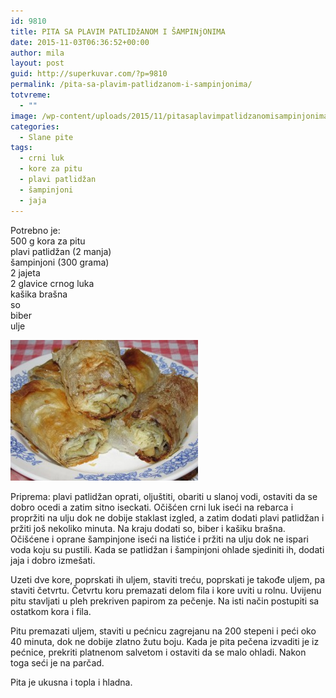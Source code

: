 ```yaml
---
id: 9810
title: PITA SA PLAVIM PATLIDžANOM I ŠAMPINjONIMA
date: 2015-11-03T06:36:52+00:00
author: mila
layout: post
guid: http://superkuvar.com/?p=9810
permalink: /pita-sa-plavim-patlidzanom-i-sampinjonima/
totvreme:
  - ""
image: /wp-content/uploads/2015/11/pitasaplavimpatlidzanomisampinjonima-940x198.jpg
categories:
  - Slane pite
tags:
  - crni luk
  - kore za pitu
  - plavi patlidžan
  - šampinjoni
  - jaja
---
```

Potrebno je:  
500 g kora za pitu  
plavi patlidžan (2 manja)  
šampinjoni (300 grama)  
2 jajeta  
2 glavice crnog luka  
kašika brašna  
so  
biber  
ulje

[<img class="alignnone size-medium wp-image-9812" src="/wp-content/uploads/2015/11/pitasaplavimpatlidzanomisampinjonima-300x225.jpg" alt="pitasaplavimpatlidzanomisampinjonima" width="300" height="225" />](/wp-content/uploads/2015/11/pitasaplavimpatlidzanomisampinjonima-e1446532338349.jpg)

Priprema: plavi patlidžan oprati, oljuštiti, obariti u slanoj vodi, ostaviti da se dobro ocedi a zatim sitno iseckati. Očišćen crni luk iseći na rebarca i propržiti na ulju dok ne dobije staklast izgled, a zatim dodati plavi patlidžan i pržiti još nekoliko minuta. Na kraju dodati so, biber i kašiku brašna. Očišćene i oprane šampinjone iseći na listiće i pržiti na ulju dok ne ispari voda koju su pustili. Kada se patlidžan i šampinjoni ohlade sjediniti ih, dodati jaja i dobro izmešati.

Uzeti dve kore, poprskati ih uljem, staviti treću, poprskati je takođe uljem, pa staviti četvrtu. Četvrtu koru premazati delom fila i kore uviti u rolnu. Uvijenu pitu stavljati u pleh prekriven papirom za pečenje. Na isti način postupiti sa ostatkom kora i fila.

Pitu premazati uljem, staviti u pećnicu zagrejanu na 200 stepeni i peći oko 40 minuta, dok ne dobije zlatno žutu boju. Kada je pita pečena izvaditi je iz pećnice, prekriti platnenom salvetom i ostaviti da se malo ohladi. Nakon toga seći je na parčad.

Pita je ukusna i topla i hladna.